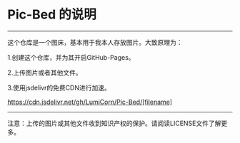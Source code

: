 # Pic-Bed 的说明

-----

这个仓库是一个图床，基本用于我本人存放图片。大致原理为：

1.创建这个仓库，并为其开启GitHub-Pages。

2.上传图片或者其他文件。

3.使用jsdelivr的免费CDN进行加速。

https://cdn.jsdelivr.net/gh/LumiCorn/Pic-Bed/[filename]


-----

注意：上传的图片或其他文件收到知识产权的保护。请阅读LICENSE文件了解更多。

